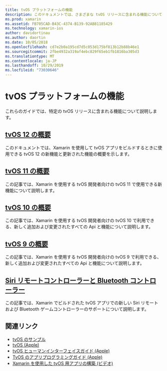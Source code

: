 ```yaml
---
title: tvOS プラットフォームの機能
description: このドキュメントでは、さまざまな tvOS リリースに含まれる機能について説明する記事へのリンクを示します。 また、Siri リモートコントローラーと Bluetooth コントローラーについて説明しているドキュメントへのリンクもあります。
ms.prod: xamarin
ms.assetid: FB705CAD-B43C-4374-B139-92AB81185429
ms.technology: xamarin-ios
author: davidortinau
ms.author: daortin
ms.date: 10/05/2018
ms.openlocfilehash: cd7e2b0a195cd7d5c053d175bf813b12b88b46e1
ms.sourcegitcommit: 2fbe4932a319af4ebc829f65eb1fb1816ba305d3
ms.translationtype: MT
ms.contentlocale: ja-JP
ms.lasthandoff: 10/29/2019
ms.locfileid: "73030646"
---
```

# <a name="tvos-platform-features"></a>tvOS プラットフォームの機能

これらのガイドでは、特定の tvOS リリースに含まれる機能について説明します。

## <a name="introduction-to-tvos-12iostvosplatformintroduction-to-tvos12indexmd"></a>[tvOS 12 の概要](~/ios/tvos/platform/introduction-to-tvos12/index.md)

このドキュメントでは、Xamarin を使用して tvOS アプリをビルドするときに使用できる tvOS 12 の新機能と更新された機能の概要を示します。

## <a name="introduction-to-tvos-11iostvosplatformintroduction-to-tvos11md"></a>[tvOS 11 の概要](~/ios/tvos/platform/introduction-to-tvos11.md)

この記事では、Xamarin を使用する tvOS 開発者向けの tvOS 11 で使用できる新機能について説明します。

## <a name="introduction-to-tvos-10iostvosplatformintroduction-to-tvos10indexmd"></a>[tvOS 10 の概要](~/ios/tvos/platform/introduction-to-tvos10/index.md)

この記事では、Xamarin を使用する tvOS 開発者向けの tvOS 10 で利用できる、新しく追加および変更されたすべての Api と機能について説明します。

## <a name="introduction-to-tvos-9iostvosplatformtvos9md"></a>[tvOS 9 の概要](~/ios/tvos/platform/tvos9.md)

この記事では、Xamarin を使用する tvOS 開発者向けの tvOS 9 で利用できる、新しく追加および変更されたすべての Api と機能について説明します。

## <a name="siri-remote-and-bluetooth-controllersiostvosplatformremote-bluetoothmd"></a>[Siri リモートコントローラーと Bluetooth コントローラー](~/ios/tvos/platform/remote-bluetooth.md)

この記事では、Xamarin でビルドされた tvOS アプリでの新しい Siri リモートおよび Bluetooth ゲームコントローラーのサポートについて説明します。

## <a name="related-links"></a>関連リンク

- [tvOS のサンプル](https://docs.microsoft.com/samples/browse/?products=xamarin&term=Xamarin.iOS+tvOS)
- [tvOS (Apple)](https://developer.apple.com/tvos/)
- [tvOS ヒューマンインターフェイスガイド (Apple)](https://developer.apple.com/tvos/human-interface-guidelines/)
- [TvOS のアプリプログラミングガイド (Apple)](https://developer.apple.com/library/prerelease/tvos/documentation/General/Conceptual/AppleTV_PG/)
- [Xamarin を使用した tvOS 用アプリの構築 (ビデオ)](https://university.xamarin.com/lightninglectures/tvos-with-xamarin)
